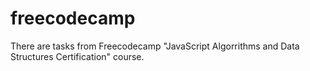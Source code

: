 # freecodecamp
There are tasks from Freecodecamp "JavaScript Algorrithms and Data Structures Certification" course.
